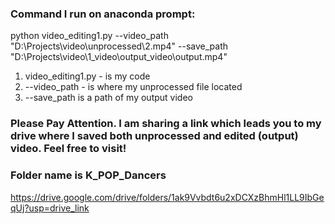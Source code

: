 ### Command I run on anaconda prompt:
python video_editing1.py --video_path "D:\Projects\video\unprocessed\2.mp4" --save_path "D:\Projects\video\1_video\output_video\output.mp4"

1) video_editing1.py - is my code
2) --video_path - is where my unprocessed file located
3) --save_path is a path of my output video

### Please Pay Attention. I am sharing a link which leads you to my drive where I saved both unprocessed and edited (output) video. Feel free to visit!
### Folder name is K_POP_Dancers

https://drive.google.com/drive/folders/1ak9Vvbdt6u2xDCXzBhmHl1LL9IbGeqUj?usp=drive_link
